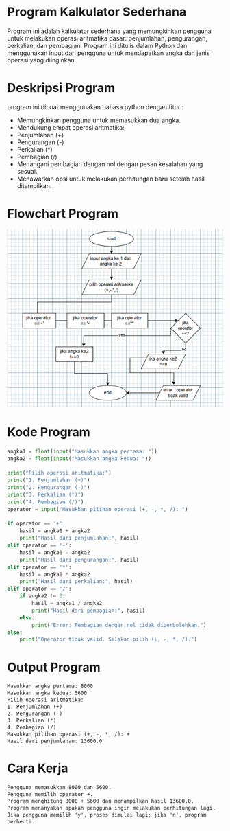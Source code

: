 # Program Kalkulator Sederhana 
Program ini adalah kalkulator sederhana yang memungkinkan pengguna untuk melakukan operasi 
aritmatika dasar: penjumlahan, pengurangan, perkalian, dan pembagian. Program ini ditulis dalam Python 
dan menggunakan input dari pengguna untuk mendapatkan angka dan jenis operasi yang diinginkan.

# Deskripsi Program
program ini dibuat menggunakan bahasa python dengan fitur : 

- Memungkinkan pengguna untuk memasukkan dua angka.
- Mendukung empat operasi aritmatika:
- Penjumlahan (+)
- Pengurangan (-)
- Perkalian (*)
- Pembagian (/)
- Menangani pembagian dengan nol dengan pesan kesalahan yang sesuai.
- Menawarkan opsi untuk melakukan perhitungan baru setelah hasil ditampilkan.

# Flowchart Program 
![Flowchart](https://github.com/vivitnh23/Lab2py/blob/main/flowchartkalkulator.png?raw=true)

  # Kode Program
```python
angka1 = float(input("Masukkan angka pertama: "))
angka2 = float(input("Masukkan angka kedua: "))

print("Pilih operasi aritmatika:")
print("1. Penjumlahan (+)")
print("2. Pengurangan (-)")
print("3. Perkalian (*)")
print("4. Pembagian (/)")
operator = input("Masukkan pilihan operasi (+, -, *, /): ")

if operator == '+':
    hasil = angka1 + angka2
    print("Hasil dari penjumlahan:", hasil)
elif operator == '-':
    hasil = angka1 - angka2
    print("Hasil dari pengurangan:", hasil)
elif operator == '*':
    hasil = angka1 * angka2
    print("Hasil dari perkalian:", hasil)
elif operator == '/':
    if angka2 != 0:
        hasil = angka1 / angka2
        print("Hasil dari pembagian:", hasil)
    else:
        print("Error: Pembagian dengan nol tidak diperbolehkan.")
else:
    print("Operator tidak valid. Silakan pilih (+, -, *, /).")
```
# Output Program
````
Masukkan angka pertama: 8000
Masukkan angka kedua: 5600
Pilih operasi aritmatika:
1. Penjumlahan (+)
2. Pengurangan (-)
3. Perkalian (*)
4. Pembagian (/)
Masukkan pilihan operasi (+, -, *, /): +
Hasil dari penjumlahan: 13600.0
````
# Cara Kerja
````
Pengguna memasukkan 8000 dan 5600.
Pengguna memilih operator +.
Program menghitung 8000 + 5600 dan menampilkan hasil 13600.0.
Program menanyakan apakah pengguna ingin melakukan perhitungan lagi.
Jika pengguna memilih 'y', proses dimulai lagi; jika 'n', program berhenti.
````


